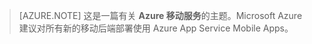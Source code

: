 >[AZURE.NOTE] 这是一篇有关 **Azure 移动服务**的主题。Microsoft Azure 建议对所有新的移动后端部署使用 Azure App Service Mobile Apps。

<!---HONumber=Mooncake_0118_2016-->